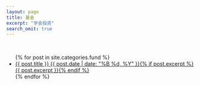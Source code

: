 ```yaml
---
layout: page
title: 基金
excerpt: "学会投资"
search_omit: true
---
```

   
&nbsp;  
  
<ul class="post-list">
{% for post in site.categories.fund %} 
  <li><article><a href="{{ site.url }}{{ post.url }}">{{ post.title }} <span class="entry-date"><time datetime="{{ post.date | date_to_xmlschema }}">{{ post.date | date: "%B %d, %Y" }}</time></span>{% if post.excerpt %} <span class="excerpt">{{ post.excerpt }}</span>{% endif %}</a></article></li>
{% endfor %}
</ul>
